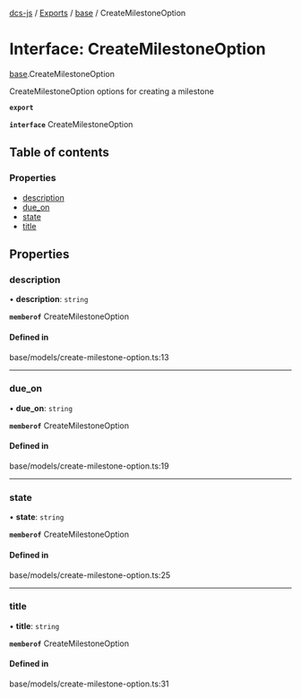 [dcs-js](../README.md) / [Exports](../modules.md) / [base](../modules/base.md) / CreateMilestoneOption

# Interface: CreateMilestoneOption

[base](../modules/base.md).CreateMilestoneOption

CreateMilestoneOption options for creating a milestone

**`export`**

**`interface`** CreateMilestoneOption

## Table of contents

### Properties

- [description](base.CreateMilestoneOption.md#description)
- [due\_on](base.CreateMilestoneOption.md#due_on)
- [state](base.CreateMilestoneOption.md#state)
- [title](base.CreateMilestoneOption.md#title)

## Properties

### <a id="description" name="description"></a> description

• **description**: `string`

**`memberof`** CreateMilestoneOption

#### Defined in

base/models/create-milestone-option.ts:13

___

### <a id="due_on" name="due_on"></a> due\_on

• **due\_on**: `string`

**`memberof`** CreateMilestoneOption

#### Defined in

base/models/create-milestone-option.ts:19

___

### <a id="state" name="state"></a> state

• **state**: `string`

**`memberof`** CreateMilestoneOption

#### Defined in

base/models/create-milestone-option.ts:25

___

### <a id="title" name="title"></a> title

• **title**: `string`

**`memberof`** CreateMilestoneOption

#### Defined in

base/models/create-milestone-option.ts:31
